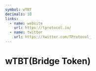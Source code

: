 ```yaml
---
symbol: wTBT
decimals: 18
links:
  - name: website
    url: https://tprotocol.io/
  - name: twitter
    url: https://twitter.com/TProtocol_
---
```


# wTBT(Bridge Token)
